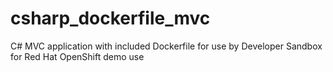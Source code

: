 # csharp_dockerfile_mvc
C# MVC application with included Dockerfile for use by Developer Sandbox for Red Hat OpenShift demo use
